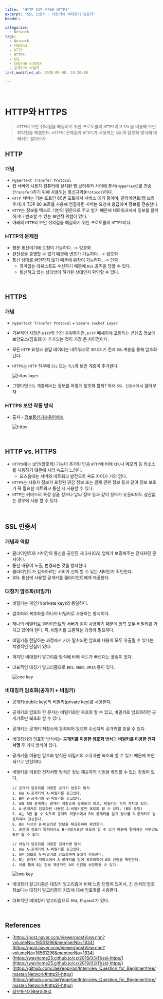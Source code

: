```yaml
---
title:  "HTTP 보안 문제와 HTTPS"
excerpt: "SSL 인증서 : 대칭키와 비대칭키 암호화"
header:

categories:
  - Network
tags:
  - Network
  - 네트워크
  - HTTP
  - HTTPS
  - SSL
  - 대칭키와 비대칭키
  - 공개키와 비밀키
last_modified_at: 2020-09-08. 18:30:00

---
```


<br>

# HTTP와 HTTPS

>  `HTTP`의 보안 취약점을 해결하기 위한 프로토콜이 `HTTPS`이고 `SSL`을 이용해 보안 취약점을 해결한다. `HTTP`의 문제점과 `HTTPS`가 사용하는 `SSL`의 암호화 방식에 대해서도 알아보자.

## HTTP

### 개념

- `HyperText Transfer Protocol`
- 웹 서버와 사용자 컴퓨터에 설치된 웹 브라우저 사이에 문서(`HyperText`)를 전송(`Transfer`)하기 위해 사용되는 통신규약(`Protocol`)이다.
- `HTTP` 서버는 기본 포트인 80번 포트에서 서비스 대기 중이며, 클라이언트(웹 브라우저)가 TCP 80 포트를 사용해 연결하면 서버는 요청에 응답하며 정보를 전송한다.
- `HTTP`는 정보를 텍스트 기반의 평문으로 주고 받기 때문에 네트워크에서 정보를 탈취하거나 변조할 수 있는 보안적 위험이 있다.
- 아래의  `HTTP`의 보안 취약점을 해결하기 위한 프로토콜이 `HTTPS`이다.

### HTTP의 문제점

- 평문 통신이기에 도청이 가능하다. -> 암호화
- 완전성을 증명할 수 없기 떄문에 변조가 가능하다. -> 암호화
- 통신 상대를 확인하지 않기 때문에 위장이 가능하다. -> 인증
  - 의미없는 리퀘스트도 수신하기 때문에 `DoS` 공격을 당할 수 있다. 
  - 통신하고 있는 상대방이 허가된 상대인지 확인할 수 없다.

<br>

## HTTPS

### 개념

- `HyperText Transfer Protocol` + `Secure Socket Layer`

- 기본적인 사항은 `HTTP`와 거의 동일하지만, `HTTP` 메세지에 포함되는 콘텐츠 정보에 보안요소(암호화)가 추가되는 것이 가장 큰 차이점이다.

- 모든 `HTTP` 요청과 응답 데이터는 네트워크로 보내지기 전에 `SSL`계층을 통해 암호화 된다.

- `HTTPS`는 `HTTP` 하부에 `SSL` 또는 `TLS`의 보안 계층이 추가된다.

  ![https layer](https://user-images.githubusercontent.com/58318041/92450515-80994a80-f1f6-11ea-80a7-b0cc26f78ab5.png)

- 그렇다면 `SSL` 계층에서는 정보를 어떻게 암호화 할까? 아래 `SSL 인증서`에서 알아보자.

### HTTPS 보안 작동 방식

- 출처 - [정보통신기술용어해설](http://www.ktword.co.kr/abbr_view.php?m_temp1=3132)

  ![https](https://user-images.githubusercontent.com/58318041/92453709-93158300-f1fa-11ea-912a-8ec23e19c8d2.png)

<br>

## HTTP vs. HTTPS

- `HTTPS`에는 보안(암호화) 기능이 추가된 만큼 `HTTP`에 비해 `CPU`나 메모리 등 리소스를 사용하기 떄문에 처리 속도가 느리다.
  - 요즈음에는 서버와 네트워크 발전으로  속도 차이가 거의 없다.
- `HTTPS`는 사용자 정보가 포함된 민감 정보 또는 결제 관련 정보 등과 같이 정보 보호가 꼭 필요한 네트워크 통신 시 사용할 수 있다.
- `HTTP`는 커머스의 특정 상품 정보나 날씨 정보 등과 같이 정보가 유출되어도 상관없는 경우에 사용 할 수 있다.

<br>

## SSL 인증서

### 개념과 역할

- 클라이언트와 서버간의 통신을 공인된 제 3자(CA) 업체가 보증해주는 전자화된 문서이다.
- 통신 내용이 노출, 변경되는 것을 방지한다.
- 클라이언트가 접속하려는 서버가 신뢰 할 수 있는 서버인지 확인한다.
- SSL 통신에 사용할 공개키를 클라이언트에게 제공한다.

### 대칭키 암호화(비밀키)

- 비밀키는 개인키(private key)와 동일하다.

- 암호화와 복호화를 하나의 비밀키로 사용하는 방식이다.

- 하나의 비밀키로 클라이언트와 서버가 같이 사용하기 때문에 양측 모두 비밀키를 가지고 있어야 한다. 즉, 비밀키를 교환하는 과정이 필요하다.

- 비밀키를 전달하는 과정에서 키가 탈취되면 암호화 내용이 모두 유출될 수 있다는 치명적인 단점이 있다.

- 하지만 비대칭키 알고리즘 방식에 비해 속도가 빠르다는 장점이 있다.

- 대표적인 대칭키 알고리즘으로 `DES`, `SEED`, `ARIA` 등이 있다. 

  ![one key](https://user-images.githubusercontent.com/58318041/92457018-a4f92500-f1fe-11ea-835e-95384ea32b0f.png)



### 비대칭키 암호화(공개키 + 비밀키)

- 공개키(public key)와 비밀키(private key)를 사용한다.

- 공개키로 암호화 한 문서는 비밀키로만 복호화 할 수 있고, 비밀키로 암호화하면 공개키로만 복호화 할 수 있다.

- 공개키는 공개키 저장소에 등록되어 있으며 수신자의 공개키를 얻을 수 있다.

- 비대칭키의 암호화 방식에는 **공개키를 이용한 암호화 방식**과 **비밀키를 이용한 전자서명** 두 가지 방식이 있다.

- 공개키를 이용한 암호화 방식은 비밀키의 소유자만 복호화 할 수 있기 때문에 보안적으로 안전하다.

- 비밀키를 이용한 전자서명 방식은 정보 제공자의 신원을 확인할 수 있는 장점이 있다.

  ```
  // 공개키 암호화를 이용한 공개키 암호화 방식
  1. A는 A-공개키와 A-비밀키를 갖고있다.
  2. B는 B-공개키와 B-비밀키를 갖고있다.
  3. A와 B의 공개키는 공개키 저장소에 등록되어 있고, 비밀키는 각자 가지고 있다.
  4. A-공개키로 암호화된 내용은 A-비밀키로만 복호화 할 수 있다. (B도 동일)
  5. A는 B만 볼 수 있도록 공개키 저장소에서 B의 공개키를 얻고 정보를 B-공개키로 암호화하여 전송한다.
  6. B는 자신의 B-비밀키로 정보를 복호화하여 확인한다.
  7. 중간에 정보가 탈취되어도 B-비밀키로만 복호화 할 수 있기 때문에 탈취자는 아무것도 확인 할 수 없다.
  ```

  ```
  // 비밀키 암호화를 이용한 전자서명 방식
  1. A는 A-공개키와 A-비밀키를 갖고있다.
  2. A는 정보를 A-비밀키로 암호화하여 B에게 전송한다.
  3. B는 공개키 저장소에서 A-공개키를 얻어 복호화하여 A의 신원을 확인한다.
  4. 이를 통해 B는 정보 제공자인 A의 신원을 보장받을 수 있다.
  ```

  ![two key](https://user-images.githubusercontent.com/58318041/92457145-d1ad3c80-f1fe-11ea-8dfb-6dfa6b21bae2.png)

- 비대칭키 알고리즘은 대칭키 알고리즘에 비해 느린 단점이 있어서, 긴 문서의 암호화보다는 대칭키 알고리즘의 키값에 대해 암호화를 사용한다.

- 대표적인 비대칭키 알고리즘으로 `RSA`, `Elgamal`가 있다. 



<br>

## References

- [https://post.naver.com/viewer/postView.nhn?volumeNo=16561296&memberNo=1834](https://post.naver.com/viewer/postView.nhn?volumeNo=16561296&memberNo=1834)
- [https://wayhome25.github.io/cs/2018/03/11/ssl-https/](https://wayhome25.github.io/cs/2018/03/11/ssl-https/)
- [https://github.com/JaeYeopHan/Interview_Question_for_Beginner/tree/master/Network#http와-https](https://github.com/JaeYeopHan/Interview_Question_for_Beginner/tree/master/Network#http와-https)
- [정보통신기술용어해설](http://www.ktword.co.kr/abbr_view.php?m_temp1=3132)

